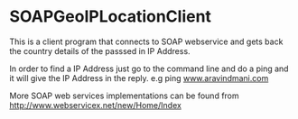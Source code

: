 # SOAPGeoIPLocationClient

This is a client program that connects to SOAP webservice and gets back the country details of the passsed in IP Address.

In order to find a IP Address just go to the command line and do a ping and it will give the IP Address in the reply.
e.g ping www.aravindmani.com

More SOAP web services implementations can be found from 
http://www.webservicex.net/new/Home/Index
